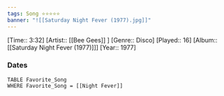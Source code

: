 ```yaml
---
tags: Song ⭐⭐⭐⭐⭐ 
banner: "![[Saturday Night Fever (1977).jpg]]"
---
```

[Time:: 3:32]
[Artist:: [[Bee Gees]] ]
[Genre:: Disco]
[Played:: 16]
[Album:: [[Saturday Night Fever (1977)]]]
[Year:: 1977]
### Dates
````dataview
TABLE Favorite_Song
WHERE Favorite_Song = [[Night Fever]]
````
